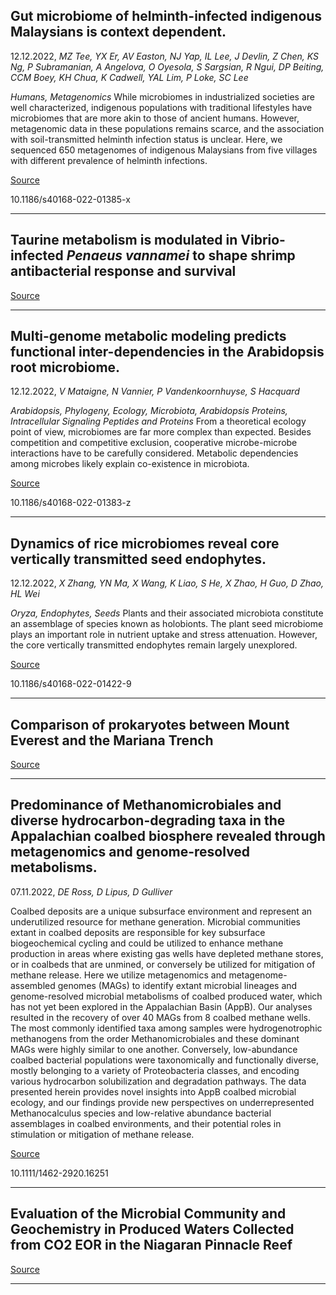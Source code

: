 ## Gut microbiome of helminth-infected indigenous Malaysians is context dependent.
 12.12.2022, _MZ Tee, YX Er, AV Easton, NJ Yap, IL Lee, J Devlin, Z Chen, KS Ng, P Subramanian, A Angelova, O Oyesola, S Sargsian, R Ngui, DP Beiting, CCM Boey, KH Chua, K Cadwell, YAL Lim, P Loke, SC Lee_


_Humans, Metagenomics_
While microbiomes in industrialized societies are well characterized, indigenous populations with traditional lifestyles have microbiomes that are more akin to those of ancient humans. However, metagenomic data in these populations remains scarce, and the association with soil-transmitted helminth infection status is unclear. Here, we sequenced 650 metagenomes of indigenous Malaysians from five villages with different prevalence of helminth infections.

[Source](https://microbiomejournal.biomedcentral.com/articles/10.1186/s40168-022-01385-x)

10.1186/s40168-022-01385-x

---

## Taurine metabolism is modulated in Vibrio-infected <em>Penaeus vannamei</em> to shape shrimp antibacterial response and survival

[Source](https://microbiomejournal.biomedcentral.com/articles/10.1186/s40168-022-01414-9)

---

## Multi-genome metabolic modeling predicts functional inter-dependencies in the Arabidopsis root microbiome.
 12.12.2022, _V Mataigne, N Vannier, P Vandenkoornhuyse, S Hacquard_


_Arabidopsis, Phylogeny, Ecology, Microbiota, Arabidopsis Proteins, Intracellular Signaling Peptides and Proteins_
From a theoretical ecology point of view, microbiomes are far more complex than expected. Besides competition and competitive exclusion, cooperative microbe-microbe interactions have to be carefully considered. Metabolic dependencies among microbes likely explain co-existence in microbiota.

[Source](https://microbiomejournal.biomedcentral.com/articles/10.1186/s40168-022-01383-z)

10.1186/s40168-022-01383-z

---

## Dynamics of rice microbiomes reveal core vertically transmitted seed endophytes.
 12.12.2022, _X Zhang, YN Ma, X Wang, K Liao, S He, X Zhao, H Guo, D Zhao, HL Wei_


_Oryza, Endophytes, Seeds_
Plants and their associated microbiota constitute an assemblage of species known as holobionts. The plant seed microbiome plays an important role in nutrient uptake and stress attenuation. However, the core vertically transmitted endophytes remain largely unexplored.

[Source](https://microbiomejournal.biomedcentral.com/articles/10.1186/s40168-022-01422-9)

10.1186/s40168-022-01422-9

---

## Comparison of prokaryotes between Mount Everest and the Mariana Trench

[Source](https://microbiomejournal.biomedcentral.com/articles/10.1186/s40168-022-01414-9)

---

## Predominance of Methanomicrobiales and diverse hydrocarbon-degrading taxa in the Appalachian coalbed biosphere revealed through metagenomics and genome-resolved metabolisms.
 07.11.2022, _DE Ross, D Lipus, D Gulliver_


Coalbed deposits are a unique subsurface environment and represent an underutilized resource for methane generation. Microbial communities extant in coalbed deposits are responsible for key subsurface biogeochemical cycling and could be utilized to enhance methane production in areas where existing gas wells have depleted methane stores, or in coalbeds that are unmined, or conversely be utilized for mitigation of methane release. Here we utilize metagenomics and metagenome-assembled genomes (MAGs) to identify extant microbial lineages and genome-resolved microbial metabolisms of coalbed produced water, which has not yet been explored in the Appalachian Basin (AppB). Our analyses resulted in the recovery of over 40 MAGs from 8 coalbed methane wells. The most commonly identified taxa among samples were hydrogenotrophic methanogens from the order Methanomicrobiales and these dominant MAGs were highly similar to one another. Conversely, low-abundance coalbed bacterial populations were taxonomically and functionally diverse, mostly belonging to a variety of Proteobacteria classes, and encoding various hydrocarbon solubilization and degradation pathways. The data presented herein provides novel insights into AppB coalbed microbial ecology, and our findings provide new perspectives on underrepresented Methanocalculus species and low-relative abundance bacterial assemblages in coalbed environments, and their potential roles in stimulation or mitigation of methane release.

[Source](https://sfamjournals.onlinelibrary.wiley.com/doi/abs/10.1111/1462-2920.16251)

10.1111/1462-2920.16251

---

## Evaluation of the Microbial Community and Geochemistry in Produced Waters Collected from CO2 EOR in the Niagaran Pinnacle Reef

[Source](https://pubs.acs.org/doi/abs/10.1021/acsearthspacechem.2c00247)

---

